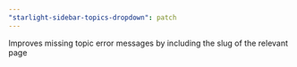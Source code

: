```yaml
---
"starlight-sidebar-topics-dropdown": patch
---
```


Improves missing topic error messages by including the slug of the relevant page

